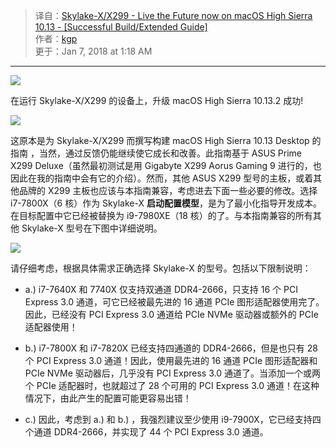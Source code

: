 > 译自：[Skylake-X/X299 - Live the Future now on macOS High Sierra 10.13 - [Successful Build/Extended Guide]](https://www.tonymacx86.com/threads/skylake-x-x299-live-the-future-now-on-macos-high-sierra-10-13-successful-build-extended-guide.229353/)  
> 作者：[kgp](https://www.tonymacx86.com/members/kgp.1167394/)  
> 更于：Jan 7, 2018 at 1:18 AM

---

![](https://www.tonymacx86.com/attachments/cover-nice-small-png.303228/)

在运行 Skylake-X/X299 的设备上，升级 macOS High Sierra 10.13.2 成功!

![](https://www.tonymacx86.com/attachments/imacpro-overview-png.303229/)

这原本是为 Skylake-X/X299 而撰写构建 macOS High Sierra 10.13 Desktop 的指南 ，当然，通过反馈仍能继续使它成长和改善。此指南基于 ASUS Prime X299 Deluxe（虽然最初测试是用 Gigabyte X299 Aorus Gaming 9 进行的，也因此在我的指南中会有它的介绍）。然而，其他 ASUS X299 型号的主板，或着其他品牌的 X299 主板也应该与本指南兼容，考虑进去下面一些必要的修改。选择 i7-7800X（6 核）作为 Skylake-X **启动配置模型**，是为了最小化指导开发成本。在目标配置中它已经被替换为 i9-7980XE（18 核）的了。与本指南兼容的所有其他 Skylake-X 型号在下图中详细说明。

![](https://www.tonymacx86.com/attachments/skylake-x-guide-compatibility-png.276347/)

请仔细考虑，根据具体需求正确选择 Skylake-X 的型号。包括以下限制说明：

+ a.) i7-7640X 和 7740X 仅支持双通道 DDR4-2666，只支持 16 个 PCI Express 3.0 通道，可它已经被最先进的 16 通道 PCIe 图形适配器使用完了。因此，已经没有 PCI Express 3.0 通道给 PCIe NVMe 驱动器或额外的 PCIe 适配器使用！

+ b.) i7-7800X 和 i7-7820X 已经支持四通道的 DDR4-2666，但是也只有 28 个 PCI Express 3.0 通道！因此，使用最先进的 16 通道 PCIe 图形适配器和 PCIe NVMe 驱动器后，几乎没有 PCI Express 3.0 通道了。当添加一个或两个 PCIe 适配器时，也就超过了 28 个可用的 PCI Express 3.0 通道！在这种情况下，由此产生的配置可能更容易出错！

+ c.) 因此，考虑到 a.) 和 b.) ，我强烈建议至少使用 i9-7900X，它已经支持四个通道 DDR4-2666，并实现了 44 个 PCI Express 3.0 通道。

